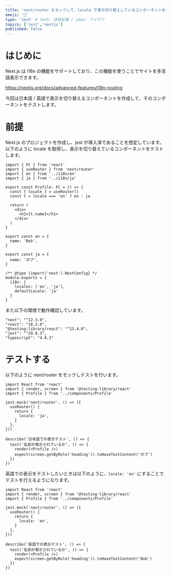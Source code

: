 ```yaml
---
title: 'next/router をモックして、locale で表示切り替えしているコンポーネントをテストする'
emoji: '🐧'
type: 'tech' # tech: 技術記事 / idea: アイデア
topics: ['jest','nextjs']
published: false
---
```


# はじめに
Next.js は i18n の機能をサポートしており、この機能を使うことでサイトを多言語表示できます。

https://nextjs.org/docs/advanced-features/i18n-routing

今回は日本語 / 英語で表示を切り替えるコンポーネントを作成して、そのコンポーネントをテストします。


# 前提
Next.js のプロジェクトを作成し、jest が導入済であることを想定しています。
以下のように locale を取得し、表示を切り替えているコンポーネントをテストします。

```tsx: Profile.tsx
import { FC } from 'react'
import { useRouter } from 'next/router'
import { en } from '../i18n/en'
import { ja } from '../i18n/ja'

export const Profile: FC = () => {
  const { locale } = useRouter()
  const t = locale === 'en' ? en : ja
  
  return (
    <div>
      <h1>{t.name}</h1>
    </div>
  )
}
```

```ts: en.ts
export const en = {
  name: 'Bob',
}
```

```ts: ja.ts
export const ja = {
  name: 'ボブ',
}
```

```js: next.config.js
/** @type {import('next').NextConfig} */
module.exports = {
  i18n: {
    locales: ['en', 'ja'],
    defaultLocale: 'ja'
  }
}

```

また以下の環境で動作確認しています。
```
"next": "^12.3.0",
"react": "18.2.0",
"@testing-library/react": "^13.4.0",
"jest": "^29.0.3",
"typescript": "4.8.3"
```

# テストする
以下のように next/router をモックしテストを行います。
```tsx: ProfileJa.test.tsx
import React from 'react'
import { render, screen } from '@testing-library/react'
import { Profile } from '../components/Profile'

jest.mock('next/router', () => ({
  useRouter() {
    return {
      locale: 'ja',
    }
  },
}))

describe('日本語での表示テスト', () => {
  test('名前が表示されているか', () => {
    render(<Profile />)
    expect(screen.getByRole('heading')).toHaveTextContent('ボブ')
  })
})
```

英語での表示をテストしたいときは以下のように、`locale: 'en'` にすることでテストを行えるようになります。

```tsx: ProfileEn.test.tsx
import React from 'react'
import { render, screen } from '@testing-library/react'
import { Profile } from '../components/Profile'

jest.mock('next/router', () => ({
  useRouter() {
    return {
      locale: 'en',
    }
  },
}))

describe('英語での表示テスト', () => {
  test('名前が表示されているか', () => {
    render(<Profile />)
    expect(screen.getByRole('heading')).toHaveTextContent('Bob')
  })
})

